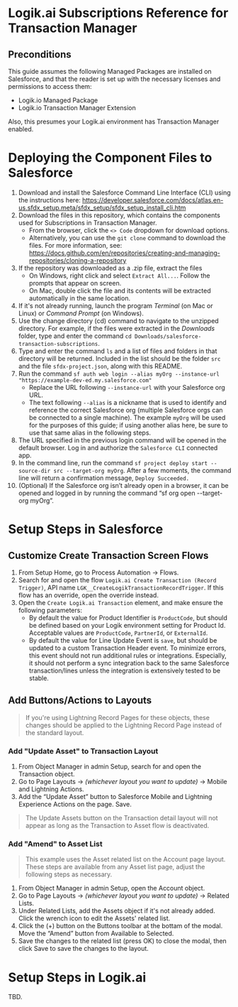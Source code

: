 # Logik.ai Subscriptions Reference for Transaction Manager

## Preconditions
This guide assumes the following Managed Packages are installed on Salesforce, and that the reader is set up with the necessary licenses and permissions to access them:
- Logik.io Managed Package
- Logik.io Transaction Manager Extension

Also, this presumes your Logik.ai environment has Transaction Manager enabled.

# Deploying the Component Files to Salesforce

1. Download and install the Salesforce Command Line Interface (CLI) using the instructions here: https://developer.salesforce.com/docs/atlas.en-us.sfdx_setup.meta/sfdx_setup/sfdx_setup_install_cli.htm
2. Download the files in this repository, which contains the components used for Subscriptions in Transaction Manager.
   - From the browser, click the `<> Code` dropdown for download options.
   - Alternatively, you can use the `git clone` command to download the files. For more information, see: https://docs.github.com/en/repositories/creating-and-managing-repositories/cloning-a-repository
3. If the repository was downloaded as a .zip file, extract the files
   - On Windows, right click and select `Extract All...`. Follow the prompts that appear on screen.
   - On Mac, double click the file and its contents will be extracted automatically in the same location.
4. If it's not already running, launch the program *Terminal* (on Mac or Linux) or *Command Prompt* (on Windows).
5. Use the change directory (cd) command to navigate to the unzipped directory. For example, if the files were extracted in the *Downloads* folder, type and enter the command `cd Downloads/salesforce-transaction-subscriptions`.
6. Type and enter the command `ls` and a list of files and folders in that directory will be returned. Included in the list should be the folder `src` and the file `sfdx-project.json`, along with this README.
7. Run the command `sf auth web login --alias myOrg --instance-url "https://example-dev-ed.my.salesforce.com"`
   - Replace the URL following `--instance-url` with your Salesforce org URL.
   - The text following `--alias` is a nickname that is used to identify and reference the correct Salesforce org (multiple Salesforce orgs can be connected to a single machine). The example `myOrg` will be used for the purposes of this guide; if using another alias here, be sure to use that same alias in the following steps.
8. The URL specified in the previous login command will be opened in the default browser. Log in and authorize the `Salesforce CLI` connected app.
9. In the command line, run the command `sf project deploy start --source-dir src --target-org myOrg`. After a few moments, the command line will return a confirmation message, `Deploy Succeeded.`
10. (Optional) If the Salesforce org isn’t already open in a browser, it can be opened and logged in by running the command “sf org open --target-org myOrg”.

# Setup Steps in Salesforce
## Customize Create Transaction Screen Flows
1. From Setup Home, go to Process Automation → Flows.
2. Search for and open the flow `Logik.ai Create Transaction (Record Trigger)`, API name `LGK__CreateLogikTransactionRecordTrigger`. If this flow has an override, open the override instead.
3. Open the `Create Logik.ai Transaction` element, and make ensure the following parameters:
   - By default the value for Product Identifier is `ProductCode`, but should be defined based on your Logik environment setting for Product Id. Acceptable values are `ProductCode`, `PartnerId`, or `ExternalId`.
   - By default the value for Line Update Event is `save`, but should be updated to a custom Transaction Header event. To minimize errors, this event should not run additional rules or integrations. Especially, it should not perform a sync integration back to the same Salesforce transaction/lines unless the integration is extensively tested to be stable.

## Add Buttons/Actions to Layouts
> If you're using Lightning Record Pages for these objects, these changes should be applied to the Lightning Record Page instead of the standard layout.

### Add "Update Asset" to Transaction Layout
1. From Object Manager in admin Setup, search for and open the Transaction object.
2. Go to Page Layouts → _(whichever layout you want to update)_ → Mobile and Lightning Actions.
3. Add the “Update Asset” button to Salesforce Mobile and Lightning Experience Actions on the page. Save.
> The Update Assets button on the Transaction detail layout will not appear as long as the Transaction to Asset flow is deactivated.

### Add "Amend" to Asset List
> This example uses the Asset related list on the Account page layout. These steps are available from any Asset list page, adjust the following steps as necessary.
1. From Object Manager in admin Setup, open the Account object.
2. Go to Page Layouts → _(whichever layout you want to update)_ → Related Lists.
3. Under Related Lists, add the Assets object if it's not already added. Click the wrench icon to edit the Assets' related list.
4. Click the (+) button on the Buttons toolbar at the bottam of the modal. Move the “Amend” button from Available to Selected.
5. Save the changes to the related list (press OK) to close the modal, then click Save to save the changes to the layout.


# Setup Steps in Logik.ai
TBD.

